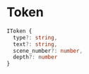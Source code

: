 # Token

```typescript
IToken {
  type?: string,
  text?: string,
  scene_number?: number,
  depth?: number
}
```
